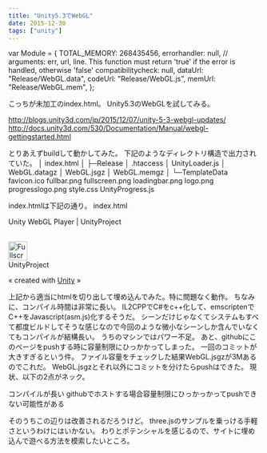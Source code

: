 ```yaml
---
title: "Unity5.3でWebGL"
date: 2015-12-30
tags: ["unity"]
---
```









  var Module = {
    TOTAL_MEMORY: 268435456,
    errorhandler: null,         // arguments: err, url, line. This function must return 'true' if the error is handled, otherwise 'false'
    compatibilitycheck: null,
    dataUrl: "Release/WebGL.data",
    codeUrl: "Release/WebGL.js",
    memUrl: "Release/WebGL.mem",
  };


こっちが未加工のindex.html。
Unity5.3のWebGLを試してみる。

http://blogs.unity3d.com/jp/2015/12/07/unity-5-3-webgl-updates/
http://docs.unity3d.com/530/Documentation/Manual/webgl-gettingstarted.html

とりあえずbuildして動かしてみた。
下記のようなディレクトリ構造で出力されていた。
│  index.html
│
├─Release
│      .htaccess
│      UnityLoader.js
│      WebGL.datagz
│      WebGL.jsgz
│      WebGL.memgz
│
└─TemplateData
        favicon.ico
        fullbar.png
        fullscreen.png
        loadingbar.png
        logo.png
        progresslogo.png
        style.css
        UnityProgress.js

index.htmlは下記の通り。
index.html
<!doctype html>
<html lang="en-us">
  <head>
    <meta charset="utf-8">
    <meta http-equiv="Content-Type" content="text/html; charset=utf-8">
    <title>Unity WebGL Player | UnityProject</title>
    <link rel="stylesheet" href="TemplateData/style.css">
    <link rel="shortcut icon" href="TemplateData/favicon.ico" />
    <script src="TemplateData/UnityProgress.js"></script>
  </head>
  <body class="template">
    <p class="header"><span>Unity WebGL Player | </span>UnityProject</p>
    <div class="template-wrap clear">
      <canvas class="emscripten" id="canvas" oncontextmenu="event.preventDefault()" height="600px" width="960px"></canvas>
      <br>
      <div class="logo"></div>
      <div class="fullscreen"><img src="TemplateData/fullscreen.png" width="38" height="38" alt="Fullscreen" title="Fullscreen" onclick="SetFullscreen(1);" /></div>
      <div class="title">UnityProject</div>
    </div>
    <p class="footer">&laquo; created with <a href="http://unity3d.com/" title="Go to unity3d.com">Unity</a> &raquo;</p>
    <script type='text/javascript'>
  var Module = {
    TOTAL_MEMORY: 268435456,
    errorhandler: null,         // arguments: err, url, line. This function must return 'true' if the error is handled, otherwise 'false'
    compatibilitycheck: null,
    dataUrl: "Release/WebGL.data",
    codeUrl: "Release/WebGL.js",
    memUrl: "Release/WebGL.mem",
  };
</script>
<script src="Release/UnityLoader.js"></script>

  </body>
</html>

上記から適当にhtmlを切り出して埋め込んでみた。特に問題なく動作。
ちなみに、コンパイル時間は非常に長い。
IL2CPPでC#をc++化して、emscriptenでC++をJavascript(asm.js)化するそうだ。
シーンだけじゃなくてシステムもすべて都度ビルドしてそうな感じなので今回のような微小なシーンしか含んでいなくてもコンパイルが結構長い。
うちのマシンではパワー不足。
あと、githubにこのページをpushする時に容量制限にひっかかってしまった。
一回のコミットが大きすぎるという件。
ファイル容量をチェックした結果WebGL.jsgzが3Mあるのでこれだ。
WebGL.jsgzとそれ以外にコミットを分けたらpushはできた。
現状、以下の2点がネック。

コンパイルが長い
githubでホストする場合容量制限にひっかっかってpushできない可能性がある

そのうちこの辺りは改善されるだろうけど。
three.jsのサンプルを乗っける手軽さというわけにはいかない。
わりとポテンシャルを感じるので、サイトに埋め込んで遊べる方法を模索したいところ。
